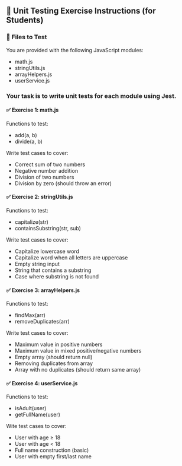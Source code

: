 ## 🧪 Unit Testing Exercise Instructions (for Students)
### 📂 Files to Test
You are provided with the following JavaScript modules:
* math.js
* stringUtils.js
* arrayHelpers.js
* userService.js

### Your task is to write unit tests for each module using Jest.

#### ✅ Exercise 1: math.js

Functions to test:
* add(a, b)
* divide(a, b)

Write test cases to cover:
- Correct sum of two numbers
- Negative number addition
- Division of two numbers
- Division by zero (should throw an error)

#### ✅ Exercise 2: stringUtils.js

Functions to test:
* capitalize(str)
* containsSubstring(str, sub)

Write test cases to cover:
- Capitalize lowercase word
- Capitalize word when all letters are uppercase 
- Empty string input
- String that contains a substring
- Case where substring is not found

#### ✅ Exercise 3: arrayHelpers.js

Functions to test:
* findMax(arr)
* removeDuplicates(arr)

Write test cases to cover:
- Maximum value in positive numbers
- Maximum value in mixed positive/negative numbers
- Empty array (should return null)
- Removing duplicates from array
- Array with no duplicates (should return same array)

#### ✅ Exercise 4: userService.js

Functions to test:
* isAdult(user)
* getFullName(user)

Wite test cases to cover:
- User with age ≥ 18
- User with age < 18
- Full name construction (basic)
- User with empty first/last name